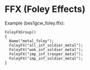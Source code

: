 # FFX (Foley Effects)

Example (bes1gcw_foley.ffx):
```ffx
FoleyFXGroup()
{
  Name("metal_foley");
  FoleyFX("all_inf_soldier_metal");
  FoleyFX("wok_inf_soldier_metal");
  FoleyFX("imp_inf_trooper_metal");
  FoleyFX("imp_inf_soldier_metal");
}
```
